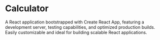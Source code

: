 # Calculator
A React application bootstrapped with Create React App, featuring a development server, testing capabilities, and optimized production builds. Easily customizable and ideal for building scalable React applications.
